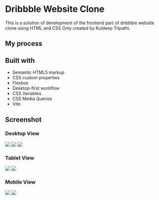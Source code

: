# Dribbble Website Clone

This is a solution of development of the frontend part of dribbble website clone using HTML and CSS Only created by Kuldeep Tripathi.

## My process

## Built with

- Semantic HTML5 markup
- CSS custom properties
- Flexbox
- Desktop-first workflow
- CSS Variables
- CSS Media Queries
- Vite

## Screenshot

### Desktop View

![](./screenshots/d-1.png)
![](./screenshots/d-2.png)
![](./screenshots/d-3.png)

### Tablet View

![](./screenshots/t-1.png)
![](./screenshots/t-2.png)

### Mobile View

![](./screenshots/m-1.png)
![](./screenshots/m-2.png)


